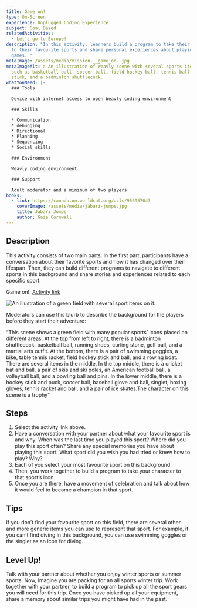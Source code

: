 ```yaml
---
title: Game on!
type: On-Screen
experience: Unplugged Coding Experience
subject: Goal Based
relatedActivities:
  - Let's go to Europe!
description: "In this activity, learners build a program to take their character
  to their favourite sports and share personal experiences about playing those
  games. "
metaImage: /assets/media/mission-__game_on-.jpg
metaImageAlt: a An illustration of Weavly scene with several sports items on it,
  such as basketball ball, soccer ball, field hockey ball, tennis ball, hockey
  stick, and a badminton shuttlecock.
whatYouNeed: |-
  ### Tools

  Device with internet access to open Weavly coding environment

  ### Skills

  * Communication
  * debugging
  * Directional
  * Planning
  * Sequencing
  * Social skills

  ### Environment

  Weavly coding environment

  ### Support

  Adult moderator and a minimum of two players
books:
  - link: https://canada.on.worldcat.org/oclc/956957043
    coverImage: /assets/media/jabari-jumps.jpg
    title: Jabari Jumps
    author: Gaia Cornwall
---
```

## Description

This activity consists of two main parts. In the first part, participants have a conversation about their favorite sports and how it has changed over their lifespan. Then, they can build different programs to navigate to different sports in this background and share stories and experiences related to each specific sport.  

Game on!: [Activity link](https://create.weavly.org/?v=1.7&t=default&w=Sports&p=&c=abb&d=&s=abb)

![An illustration of a green field with several sport items on it. ](/assets/media/sports.jpg "Sports ")

Moderators can use this blurb to describe the background for the players before they start their adventure:

“This scene shows a green field with many popular sports’ icons placed on different areas. At the top from left to right, there is a badminton shuttlecock, basketball ball, running shoes, curling stone, golf ball, and a martial arts outfit. At the bottom, there is a pair of swimming goggles, a bike, table tennis racket, field hockey stick and ball, and a rowing boat. There are several items in the middle. In the top middle, there is a cricket bat and ball, a pair of skis and ski poles, an American football ball, a volleyball ball, and a bowling ball and pins. In the lower middle, there is a hockey stick and puck, soccer ball, baseball glove and ball, singlet, boxing gloves, tennis racket and ball, and a pair of ice skates.The character on this scene is a trophy”

## Steps

1. Select the activity link above.
2. Have a conversation with your partner about what your favourite sport is and why. When was the last time you played this sport? Where did you play this sport often? Share any special memories you have about playing this sport. What sport did you wish you had tried or knew how to play? Why?
3. Each of you select your most favourite sport on this background.
4. Then, you work together to build a program to take your character to that sport’s icon.
5. Once you are there, have a movement of celebration and talk about how it would feel to become a champion in that sport.

## Tips

If you don’t find your favourite sport on this field, there are several other and more generic items you can use to represent that sport. For example, if you can’t find diving in this background, you can use swimming goggles or the singlet as an icon for diving.

## Level Up!

Talk with your partner about whether you enjoy winter sports or summer sports. Now, imagine you are packing for an all sports winter trip. Work together with your partner, to build a program to pick up all the sport gears you will need for this trip. Once you have picked up all your equipment, share a memory about similar trips you might have had in the past.